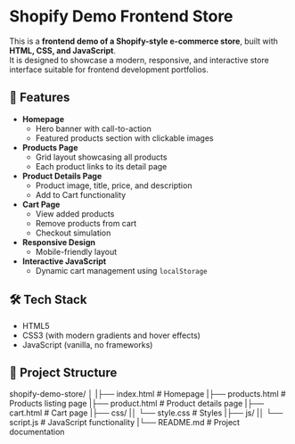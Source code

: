 
# Shopify Demo Frontend Store

This is a **frontend demo of a Shopify-style e-commerce store**, built with **HTML, CSS, and JavaScript**.  
It is designed to showcase a modern, responsive, and interactive store interface suitable for frontend development portfolios.

## 🌟 Features

- **Homepage**
  - Hero banner with call-to-action
  - Featured products section with clickable images
- **Products Page**
  - Grid layout showcasing all products
  - Each product links to its detail page
- **Product Details Page**
  - Product image, title, price, and description
  - Add to Cart functionality
- **Cart Page**
  - View added products
  - Remove products from cart
  - Checkout simulation
- **Responsive Design**
  - Mobile-friendly layout
- **Interactive JavaScript**
  - Dynamic cart management using `localStorage`

## 🛠 Tech Stack

- HTML5
- CSS3 (with modern gradients and hover effects)
- JavaScript (vanilla, no frameworks)

## 📂 Project Structure

shopify-demo-store/
│
|├── index.html # Homepage
|├── products.html # Products listing page
|├── product.html # Product details page
|├── cart.html # Cart page
|├── css/
|│ └── style.css # Styles
|├── js/
|│ └── script.js # JavaScript functionality
|└── README.md # Project documentation
